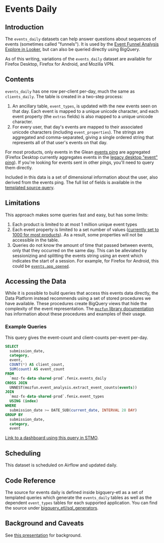 # Events Daily

<!-- toc -->

## Introduction

The `events_daily` datasets can help answer questions about sequences of events (sometimes called "funnels").
It is used by the [Event Funnel Analysis Explore in Looker], but can also be queried directly using BigQuery.

As of this writing, variations of the `events_daily` dataset are available for Firefox Desktop, Firefox for Android, and Mozilla VPN.

[event funnel analysis explore in looker]: ../../../cookbooks/looker/funnel_analysis_explore.md

## Contents

`events_daily` has one row per-client per-day, much the same as `clients_daily`. The table is created in a two-step process:

1. An ancillary table, `event_types`, is updated with the new events seen on that day. Each event is mapped to a unique unicode character, and each event property (the `extras` fields) is also mapped to a unique unicode character.
2. For every user, that day's events are mapped to their associated unicode characters (including `event_properties`). The strings are aggregated and comma-separated, giving a single ordered string that represents all of that user's events on that day.

For most products, only events in the Glean [events ping] are aggregated (Firefox Desktop currently aggregates events in the [legacy desktop "event" ping]).
If you're looking for events sent in other pings, you'll need to query them directly.

Included in this data is a set of dimensional information about the user, also derived from the events ping.
The full list of fields is available in the [templated source query].

[events ping]: https://mozilla.github.io/glean/book/user/pings/events.html
[legacy desktop "event" ping]: https://firefox-source-docs.mozilla.org/toolkit/components/telemetry/data/event-ping.html
[templated source query]: https://github.com/mozilla/bigquery-etl/blob/main/bigquery_etl/events_daily/query_templates/events_daily_v1/query.sql

## Limitations

This approach makes some queries fast and easy, but has some limits:

1. Each product is limited to at most 1 million unique event types
2. Each event property is limited to a set number of values ([currently set to 1000 for most products]). As a result, some properties will not be accessible in the table.
3. Queries do not know the amount of time that passed between events, only that they occurred on the same day. This can be alleviated by sessionizing and splitting the events string using an event which indicates the start of a session. For example, for Firefox for Android, this could be [`events.app_opened`].

[currently set to 1000 for most products]: https://github.com/mozilla/bigquery-etl/blob/128083330cccf27923366109686aa83b5bb17e4d/bigquery_etl/events_daily/query_templates/event_types_history_v1/templating.yaml#L10
[`events.app_opened`]: https://dictionary.telemetry.mozilla.org/apps/fenix/metrics/events_app_opened

## Accessing the Data

While it is possible to build queries that access this events data directly, the Data Platform instead recommends using a set of stored procedures we have available.
These procedures create BigQuery views that hide the complexity of the event representation.
The [`mozfun` library documentation] has information about these procedures and examples of their usage.

[`mozfun` library documentation]: https://mozilla.github.io/bigquery-etl/mozfun/event_analysis/

### Example Queries

This query gives the event-count and client-counts per-event per-day.

```sql
SELECT
  submission_date,
  category,
  event,
  COUNT(*) AS client_count,
  SUM(count) AS event_count
FROM
  `moz-fx-data-shared-prod`.fenix.events_daily
CROSS JOIN
  UNNEST(mozfun.event_analysis.extract_event_counts(events))
JOIN
  `moz-fx-data-shared-prod`.fenix.event_types
  USING (index)
WHERE
  submission_date >= DATE_SUB(current_date, INTERVAL 28 DAY)
GROUP BY
  submission_date,
  category,
  event
```

[Link to a dashboard using this query in STMO](https://sql.telemetry.mozilla.org/dashboard/fenix-events).

## Scheduling

This dataset is scheduled on Airflow and updated daily.

## Code Reference

The source for events daily is defined inside bigquery-etl as a set of templated queries which generate the `events_daily` tables as well as the dependent `event_types` tables for each supported application.
You can find the source under [bigquery_etl/sql_generators](https://github.com/mozilla/bigquery-etl/tree/main/sql_generators/events_daily).

## Background and Caveats

See [this presentation](https://docs.google.com/presentation/d/1hY82h_hP-pJd1j_7PsPPHn469XIQ7p4BfTH3aqRpYTk) for background.
